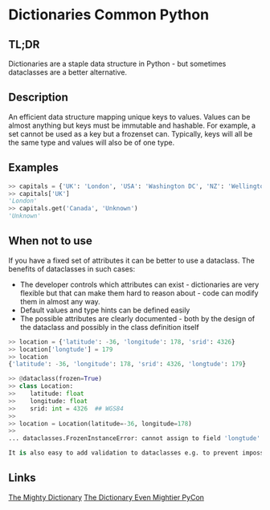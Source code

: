 Dictionaries <a class="status common">Common Python</a>
==============

TL;DR
-----

Dictionaries are a staple data structure in Python - but sometimes dataclasses are a better alternative.

Description
-----------

An efficient data structure mapping unique keys to values. Values can be almost anything but keys must be immutable and hashable. For example, a set cannot be used as a key but a frozenset can. Typically, keys will all be the same type and values will also be of one type.

Examples
--------

```python
>> capitals = {'UK': 'London', 'USA': 'Washington DC', 'NZ': 'Wellington'}
>> capitals['UK']
'London'
>> capitals.get('Canada', 'Unknown')
'Unknown'
```

When not to use
---------------

If you have a fixed set of attributes it can be better to use a dataclass. The benefits of dataclasses in such cases:

* The developer controls which attributes can exist - dictionaries are very flexible but that can make them hard to reason about - code can modify them in almost any way.
* Default values and type hints can be defined easily
* The possible attributes are clearly documented - both by the design of the dataclass and possibly in the class definition itself

```python
>> location = {'latitude': -36, 'longitude': 178, 'srid': 4326}
>> location['longtude'] = 179
>> location
{'latitude': -36, 'longitude': 178, 'srid': 4326, 'longtude': 179}

>> @dataclass(frozen=True)
>> class Location:
>>    latitude: float
>>    longitude: float
>>    srid: int = 4326  ## WGS84
>>
>> location = Location(latitude=-36, longitude=178)
>> 
... dataclasses.FrozenInstanceError: cannot assign to field 'longtude'

It is also easy to add validation to dataclasses e.g. to prevent impossible values for longitude.
```


Links
-----

[The Mighty Dictionary](https://www.youtube.com/watch?v=C4Kc8xzcA68)
[The Dictionary Even Mightier PyCon](https://www.youtube.com/watch?v=66P5FMkWoVU)